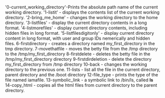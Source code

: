 '0-current_working_directory'-Prints the absolute path name of the current working directory.
'1-listit' - displays the contents list of the current working directory.
'2-bring_me_home' - changes the working directory to the home directory.
'3-listfiles' - display the current directory contents in a long format.
'4-listmorefiles' - display current directory contents, including hidden files in long format.
'5-listfilesdigitonly' - display current directory content in long format, with user and group IDs nemerically and hidden files.
6-firstdirectory - creates a directory named my_first_directory in the tmp directory.
7-movethatfile - moves the betty file from the /tmp directory to the /tmp/my_first_directory
8-firstdelete - deletes the betty file in the /tmp/my_first_directory directory
9-firstdirdeletion - delete the directory my_first_directory from /tmp directory
10-back - changes the working directory to the previous one.
11-lists - list all the file in the current directory, parent directory and the /boot directory
12-file_type - prints the type of the file named iamafile.
13-symbolic_link - a symbolic link to /bin/ls, called __ls__
14-copy_html - copies all the html files from current directory to the parent directory. 
